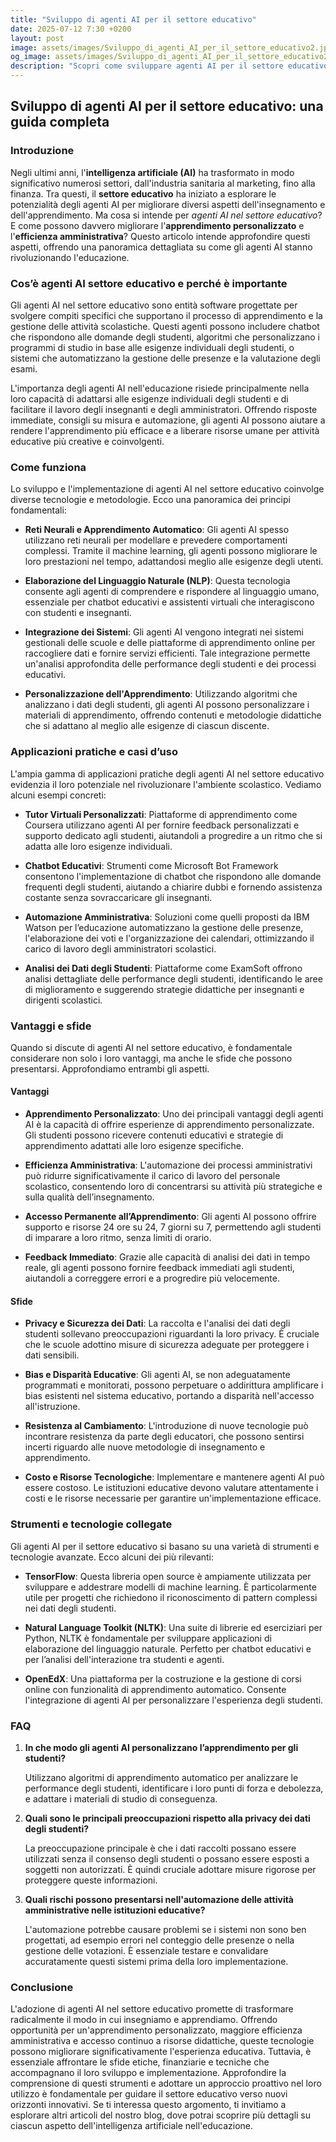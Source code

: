 ```yaml
---
title: "Sviluppo di agenti AI per il settore educativo"
date: 2025-07-12 7:30 +0200
layout: post
image: assets/images/Sviluppo_di_agenti_AI_per_il_settore_educativo2.jpg
og_image: assets/images/Sviluppo_di_agenti_AI_per_il_settore_educativo2.jpg
description: "Scopri come sviluppare agenti AI per il settore educativo, rivoluzionando l'apprendimento personalizzato e migliorando l'efficienza amministrativa."
---
```


## Sviluppo di agenti AI per il settore educativo: una guida completa

### Introduzione

Negli ultimi anni, l'**intelligenza artificiale (AI)** ha trasformato in modo significativo numerosi settori, dall'industria sanitaria al marketing, fino alla finanza. Tra questi, il **settore educativo** ha iniziato a esplorare le potenzialità degli agenti AI per migliorare diversi aspetti dell'insegnamento e dell'apprendimento. Ma cosa si intende per *agenti AI nel settore educativo*? E come possono davvero migliorare l'**apprendimento personalizzato** e l'**efficienza amministrativa**? Questo articolo intende approfondire questi aspetti, offrendo una panoramica dettagliata su come gli agenti AI stanno rivoluzionando l'educazione.

### Cos’è agenti AI settore educativo e perché è importante

Gli agenti AI nel settore educativo sono entità software progettate per svolgere compiti specifici che supportano il processo di apprendimento e la gestione delle attività scolastiche. Questi agenti possono includere chatbot che rispondono alle domande degli studenti, algoritmi che personalizzano i programmi di studio in base alle esigenze individuali degli studenti, o sistemi che automatizzano la gestione delle presenze e la valutazione degli esami.

L'importanza degli agenti AI nell'educazione risiede principalmente nella loro capacità di adattarsi alle esigenze individuali degli studenti e di facilitare il lavoro degli insegnanti e degli amministratori. Offrendo risposte immediate, consigli su misura e automazione, gli agenti AI possono aiutare a rendere l'apprendimento più efficace e a liberare risorse umane per attività educative più creative e coinvolgenti.

### Come funziona

Lo sviluppo e l'implementazione di agenti AI nel settore educativo coinvolge diverse tecnologie e metodologie. Ecco una panoramica dei principi fondamentali:

- **Reti Neurali e Apprendimento Automatico**: Gli agenti AI spesso utilizzano reti neurali per modellare e prevedere comportamenti complessi. Tramite il machine learning, gli agenti possono migliorare le loro prestazioni nel tempo, adattandosi meglio alle esigenze degli utenti.

- **Elaborazione del Linguaggio Naturale (NLP)**: Questa tecnologia consente agli agenti di comprendere e rispondere al linguaggio umano, essenziale per chatbot educativi e assistenti virtuali che interagiscono con studenti e insegnanti.

- **Integrazione dei Sistemi**: Gli agenti AI vengono integrati nei sistemi gestionali delle scuole e delle piattaforme di apprendimento online per raccogliere dati e fornire servizi efficienti. Tale integrazione permette un'analisi approfondita delle performance degli studenti e dei processi educativi.

- **Personalizzazione dell'Apprendimento**: Utilizzando algoritmi che analizzano i dati degli studenti, gli agenti AI possono personalizzare i materiali di apprendimento, offrendo contenuti e metodologie didattiche che si adattano al meglio alle esigenze di ciascun discente.

### Applicazioni pratiche e casi d’uso

L'ampia gamma di applicazioni pratiche degli agenti AI nel settore educativo evidenzia il loro potenziale nel rivoluzionare l'ambiente scolastico. Vediamo alcuni esempi concreti:

- **Tutor Virtuali Personalizzati**: Piattaforme di apprendimento come Coursera utilizzano agenti AI per fornire feedback personalizzati e supporto dedicato agli studenti, aiutandoli a progredire a un ritmo che si adatta alle loro esigenze individuali.

- **Chatbot Educativi**: Strumenti come Microsoft Bot Framework consentono l'implementazione di chatbot che rispondono alle domande frequenti degli studenti, aiutando a chiarire dubbi e fornendo assistenza costante senza sovraccaricare gli insegnanti.

- **Automazione Amministrativa**: Soluzioni come quelli proposti da IBM Watson per l’educazione automatizzano la gestione delle presenze, l'elaborazione dei voti e l'organizzazione dei calendari, ottimizzando il carico di lavoro degli amministratori scolastici.

- **Analisi dei Dati degli Studenti**: Piattaforme come ExamSoft offrono analisi dettagliate delle performance degli studenti, identificando le aree di miglioramento e suggerendo strategie didattiche per insegnanti e dirigenti scolastici.

### Vantaggi e sfide

Quando si discute di agenti AI nel settore educativo, è fondamentale considerare non solo i loro vantaggi, ma anche le sfide che possono presentarsi. Approfondiamo entrambi gli aspetti.

#### Vantaggi

- **Apprendimento Personalizzato**: Uno dei principali vantaggi degli agenti AI è la capacità di offrire esperienze di apprendimento personalizzate. Gli studenti possono ricevere contenuti educativi e strategie di apprendimento adattati alle loro esigenze specifiche.

- **Efficienza Amministrativa**: L'automazione dei processi amministrativi può ridurre significativamente il carico di lavoro del personale scolastico, consentendo loro di concentrarsi su attività più strategiche e sulla qualità dell’insegnamento.

- **Accesso Permanente all’Apprendimento**: Gli agenti AI possono offrire supporto e risorse 24 ore su 24, 7 giorni su 7, permettendo agli studenti di imparare a loro ritmo, senza limiti di orario.

- **Feedback Immediato**: Grazie alle capacità di analisi dei dati in tempo reale, gli agenti possono fornire feedback immediati agli studenti, aiutandoli a correggere errori e a progredire più velocemente.

#### Sfide

- **Privacy e Sicurezza dei Dati**: La raccolta e l'analisi dei dati degli studenti sollevano preoccupazioni riguardanti la loro privacy. È cruciale che le scuole adottino misure di sicurezza adeguate per proteggere i dati sensibili.

- **Bias e Disparità Educative**: Gli agenti AI, se non adeguatamente programmati e monitorati, possono perpetuare o addirittura amplificare i bias esistenti nel sistema educativo, portando a disparità nell'accesso all'istruzione.

- **Resistenza al Cambiamento**: L'introduzione di nuove tecnologie può incontrare resistenza da parte degli educatori, che possono sentirsi incerti riguardo alle nuove metodologie di insegnamento e apprendimento.

- **Costo e Risorse Tecnologiche**: Implementare e mantenere agenti AI può essere costoso. Le istituzioni educative devono valutare attentamente i costi e le risorse necessarie per garantire un'implementazione efficace.

### Strumenti e tecnologie collegate

Gli agenti AI per il settore educativo si basano su una varietà di strumenti e tecnologie avanzate. Ecco alcuni dei più rilevanti:

- **TensorFlow**: Questa libreria open source è ampiamente utilizzata per sviluppare e addestrare modelli di machine learning. È particolarmente utile per progetti che richiedono il riconoscimento di pattern complessi nei dati degli studenti.

- **Natural Language Toolkit (NLTK)**: Una suite di librerie ed eserciziari per Python, NLTK è fondamentale per sviluppare applicazioni di elaborazione del linguaggio naturale. Perfetto per chatbot educativi e per l’analisi dell'interazione tra studenti e agenti.

- **OpenEdX**: Una piattaforma per la costruzione e la gestione di corsi online con funzionalità di apprendimento automatico. Consente l'integrazione di agenti AI per personalizzare l'esperienza degli studenti.

### FAQ

1. **In che modo gli agenti AI personalizzano l’apprendimento per gli studenti?**

   Utilizzano algoritmi di apprendimento automatico per analizzare le performance degli studenti, identificare i loro punti di forza e debolezza, e adattare i materiali di studio di conseguenza.

2. **Quali sono le principali preoccupazioni rispetto alla privacy dei dati degli studenti?**

   La preoccupazione principale è che i dati raccolti possano essere utilizzati senza il consenso degli studenti o possano essere esposti a soggetti non autorizzati. È quindi cruciale adottare misure rigorose per proteggere queste informazioni.

3. **Quali rischi possono presentarsi nell'automazione delle attività amministrative nelle istituzioni educative?**

   L'automazione potrebbe causare problemi se i sistemi non sono ben progettati, ad esempio errori nel conteggio delle presenze o nella gestione delle votazioni. È essenziale testare e convalidare accuratamente questi sistemi prima della loro implementazione.

### Conclusione

L'adozione di agenti AI nel settore educativo promette di trasformare radicalmente il modo in cui insegniamo e apprendiamo. Offrendo opportunità per un'apprendimento personalizzato, maggiore efficienza amministrativa e accesso continuo a risorse didattiche, queste tecnologie possono migliorare significativamente l'esperienza educativa. Tuttavia, è essenziale affrontare le sfide etiche, finanziarie e tecniche che accompagnano il loro sviluppo e implementazione. Approfondire la comprensione di questi strumenti e adottare un approccio proattivo nel loro utilizzo è fondamentale per guidare il settore educativo verso nuovi orizzonti innovativi. Se ti interessa questo argomento, ti invitiamo a esplorare altri articoli del nostro blog, dove potrai scoprire più dettagli su ciascun aspetto dell'intelligenza artificiale nell'educazione.